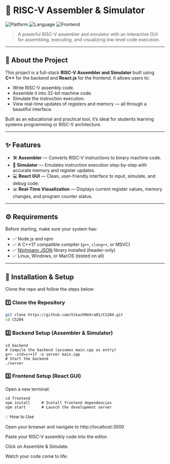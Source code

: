 # 🚀 RISC-V Assembler & Simulator

![Platform](https://img.shields.io/badge/platform-Linux%20%7C%20Windows%20%7C%20MacOS-lightgrey)
![Language](https://img.shields.io/badge/language-C%2B%2B-blue?logo=c%2B%2B)
![Frontend](https://img.shields.io/badge/frontend-React-brightgreen?logo=react)

> A powerful RISC-V assembler and simulator with an interactive GUI for assembling, executing, and visualizing low-level code execution.

---

## 🧠 About the Project

This project is a full-stack **RISC-V Assembler and Simulator** built using **C++** for the backend and **React.js** for the frontend. It allows users to:
- Write RISC-V assembly code.
- Assemble it into 32-bit machine code.
- Simulate the instruction execution.
- View real-time updates of registers and memory — all through a beautiful interface.

Built as an educational and practical tool, it’s ideal for students learning systems programming or RISC-V architecture.

---

## ✨ Features

- 🛠️ **Assembler** — Converts RISC-V instructions to binary machine code.
- 🧪 **Simulator** — Emulates instruction execution step-by-step with accurate memory and register updates.
- 💻 **React GUI** — Clean, user-friendly interface to input, simulate, and debug code.
- 📊 **Real-Time Visualization** — Displays current register values, memory changes, and program counter status.

---


## ⚙️ Requirements

Before starting, make sure your system has:

- ✅ Node.js and npm  
- ✅ A C++17 compatible compiler (`g++`, `clang++`, or MSVC)
- ✅ [Nlohmann JSON](https://github.com/nlohmann/json) library installed (header-only)
- ✅ Linux, Windows, or MacOS (tested on all)

---

## 🧰 Installation & Setup

Clone the repo and follow the steps below:

### 1️⃣ Clone the Repository

```bash
git clone https://github.com/VikashMehra01/CS204.git
cd CS204
```
### 2️⃣  Backend Setup (Assembler & Simulator)
```
cd backend
# Compile the backend (assumes main.cpp as entry)
g++ -std=c++17 -o server main.cpp
# Start the backend
./server
```

### 3️⃣ Frontend Setup (React GUI)

Open a new terminal:
```
cd frontend
npm install     # Install frontend dependencies
npm start       # Launch the development server
```
💡 How to Use

Open your browser and navigate to http://localhost:3000

Paste your RISC-V assembly code into the editor.

Click on Assemble & Simulate.

Watch your code come to life:

